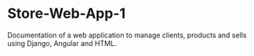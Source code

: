 # Store-Web-App-1
Documentation of a web application to manage clients, products and sells using Django, Angular and HTML. 

